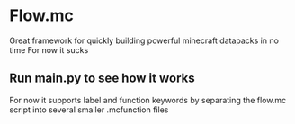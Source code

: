 # Flow.mc
Great framework for quickly building powerful minecraft datapacks in no time
For now it sucks

## Run main.py to see how it works
For now it supports label and function keywords by separating the flow.mc script into several smaller .mcfunction files

